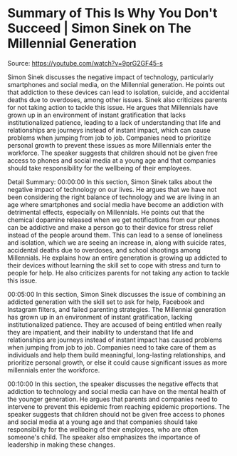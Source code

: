 # Summary of This Is Why You Don't Succeed | Simon Sinek on The Millennial Generation

Source: https://youtube.com/watch?v=9prG2GF45-s

Simon Sinek discusses the negative impact of technology, particularly smartphones and social media, on the Millennial generation. He points out that addiction to these devices can lead to isolation, suicide, and accidental deaths due to overdoses, among other issues. Sinek also criticizes parents for not taking action to tackle this issue. He argues that Millennials have grown up in an environment of instant gratification that lacks institutionalized patience, leading to a lack of understanding that life and relationships are journeys instead of instant impact, which can cause problems when jumping from job to job. Companies need to prioritize personal growth to prevent these issues as more Millennials enter the workforce. The speaker suggests that children should not be given free access to phones and social media at a young age and that companies should take responsibility for the wellbeing of their employees.

Detail Summary: 
00:00:00
In this section, Simon Sinek talks about the negative impact of technology on our lives. He argues that we have not been considering the right balance of technology and we are living in an age where smartphones and social media have become an addiction with detrimental effects, especially on Millennials. He points out that the chemical dopamine released when we get notifications from our phones can be addictive and make a person go to their device for stress relief instead of the people around them. This can lead to a sense of loneliness and isolation, which we are seeing an increase in, along with suicide rates, accidental deaths due to overdoses, and school shootings among Millennials. He explains how an entire generation is growing up addicted to their devices without learning the skill set to cope with stress and turn to people for help. He also criticizes parents for not taking any action to tackle this issue.

00:05:00
In this section, Simon Sinek discusses the issue of combining an addicted generation with the skill set to ask for help, Facebook and Instagram filters, and failed parenting strategies. The Millennial generation has grown up in an environment of instant gratification, lacking institutionalized patience. They are accused of being entitled when really they are impatient, and their inability to understand that life and relationships are journeys instead of instant impact has caused problems when jumping from job to job. Companies need to take care of them as individuals and help them build meaningful, long-lasting relationships, and prioritize personal growth, or else it could cause significant issues as more millennials enter the workforce.

00:10:00
In this section, the speaker discusses the negative effects that addiction to technology and social media can have on the mental health of the younger generation. He argues that parents and companies need to intervene to prevent this epidemic from reaching epidemic proportions. The speaker suggests that children should not be given free access to phones and social media at a young age and that companies should take responsibility for the wellbeing of their employees, who are often someone's child. The speaker also emphasizes the importance of leadership in making these changes.

